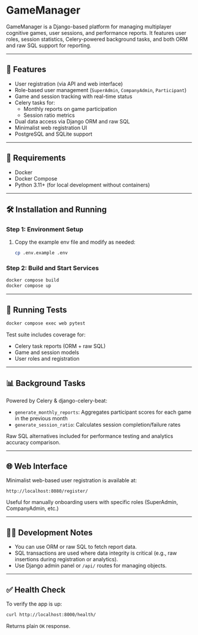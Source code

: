 # GameManager

GameManager is a Django-based platform for managing multiplayer cognitive games, user sessions, and performance reports. It features user roles, session statistics, Celery-powered background tasks, and both ORM and raw SQL support for reporting.

---

## 🚀 Features

- User registration (via API and web interface)
- Role-based user management (`SuperAdmin`, `CompanyAdmin`, `Participant`)
- Game and session tracking with real-time status
- Celery tasks for:
  - Monthly reports on game participation
  - Session ratio metrics
- Dual data access via Django ORM and raw SQL
- Minimalist web registration UI
- PostgreSQL and SQLite support

---

## 🧰 Requirements

- Docker
- Docker Compose
- Python 3.11+ (for local development without containers)

---

## 🛠 Installation and Running

### Step 1: Environment Setup

1. Copy the example env file and modify as needed:

    ```bash
    cp .env.example .env
    ```

### Step 2: Build and Start Services

```bash
docker compose build
docker compose up
```

---

## 🧪 Running Tests

```bash
docker compose exec web pytest
```

Test suite includes coverage for:
- Celery task reports (ORM + raw SQL)
- Game and session models
- User roles and registration

---

## 📊 Background Tasks

Powered by Celery & django-celery-beat:

- `generate_monthly_reports`: Aggregates participant scores for each game in the previous month
- `generate_session_ratio`: Calculates session completion/failure rates

Raw SQL alternatives included for performance testing and analytics accuracy comparison.

---

## 🌐 Web Interface

Minimalist web-based user registration is available at:

```
http://localhost:8080/register/
```

Useful for manually onboarding users with specific roles (SuperAdmin, CompanyAdmin, etc.)

---

## 🧑‍💻 Development Notes

- You can use ORM or raw SQL to fetch report data.
- SQL transactions are used where data integrity is critical (e.g., raw insertions during registration or analytics).
- Use Django admin panel or `/api/` routes for managing objects.

---

## ✅ Health Check

To verify the app is up:

```bash
curl http://localhost:8000/health/
```

Returns plain `OK` response.
